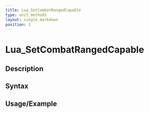 ```yaml
---
title: Lua_SetCombatRangedCapable
type: unit_methods
layout: single_markdown
position: 1
---
```


# Lua_SetCombatRangedCapable

## Description

## Syntax

## Usage/Example



